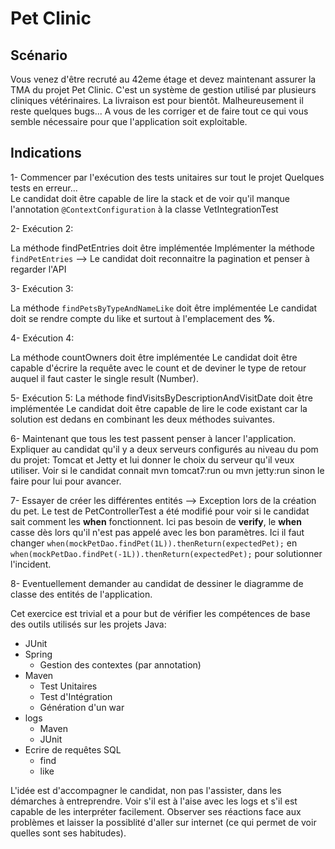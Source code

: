 # Pet Clinic

## Scénario

Vous venez d'être recruté au 42eme étage et devez maintenant assurer la TMA du projet Pet Clinic.
C'est un système de gestion utilisé par plusieurs cliniques vétérinaires. La livraison est pour bientôt. Malheureusement il reste quelques bugs...
A vous de les corriger et de faire tout ce qui vous semble nécessaire pour que l'application soit exploitable.


## Indications

1- Commencer par l'exécution des tests unitaires sur tout le projet
Quelques tests en erreur...  
Le candidat doit être capable de lire la stack et de voir qu'il manque l'annotation ```@ContextConfiguration``` à la classe VetIntegrationTest

2- Exécution 2:

La méthode findPetEntries doit être implémentée	
Implémenter la méthode ```findPetEntries``` --> Le candidat doit reconnaitre la pagination et penser à regarder l'API

3- Exécution 3:

La méthode ```findPetsByTypeAndNameLike``` doit être implémentée
Le candidat doit se rendre compte du like et surtout à l'emplacement des **%**.

4- Exécution 4:

La méthode countOwners doit être implémentée
Le candidat doit être capable d'écrire la requête avec le count et de deviner le type de retour auquel il faut caster le single result (Number).

5- Exécution 5:
La méthode findVisitsByDescriptionAndVisitDate doit être implémentée
Le candidat doit être capable de lire le code existant car la solution est dedans en combinant les deux méthodes suivantes.

6- Maintenant que tous les test passent penser à lancer l'application.
Expliquer au candidat qu'il y a deux serveurs configurés au niveau du pom du projet: Tomcat et Jetty et lui donner le choix du serveur qu'il veux utiliser.
Voir si le candidat connait mvn tomcat7:run ou mvn jetty:run sinon le faire pour lui pour avancer.

7- Essayer de créer les différentes entités --> Exception lors de la création du pet.
	Le test de PetControllerTest a été modifié pour voir si le candidat sait comment les **when** fonctionnent. Ici pas besoin de **verify**, le **when** casse dès lors qu'il n'est pas appelé avec les bon paramètres.
	Ici il faut changer ```when(mockPetDao.findPet(1L)).thenReturn(expectedPet);``` en ```when(mockPetDao.findPet(-1L)).thenReturn(expectedPet);``` pour solutionner l'incident. 

8- Eventuellement demander au candidat de dessiner le diagramme de classe des entités de l'application.

Cet exercice est trivial et a pour but de vérifier les compétences de base des outils utilisés sur les projets Java:
- JUnit
- Spring
	- Gestion des contextes (par annotation)
- Maven
	- Test Unitaires
	- Test d'Intégration
	- Génération d'un war
- logs
	- Maven
	- JUnit
- Ecrire de requêtes SQL
	- find
	- like

L'idée est d'accompagner le candidat, non pas l'assister, dans les démarches à entreprendre.
Voir s'il est à l'aise avec les logs et s'il est capable de les interpréter facilement.
Observer ses réactions face aux problèmes et laisser la possiblité d'aller sur internet (ce qui permet de voir quelles sont ses habitudes).
